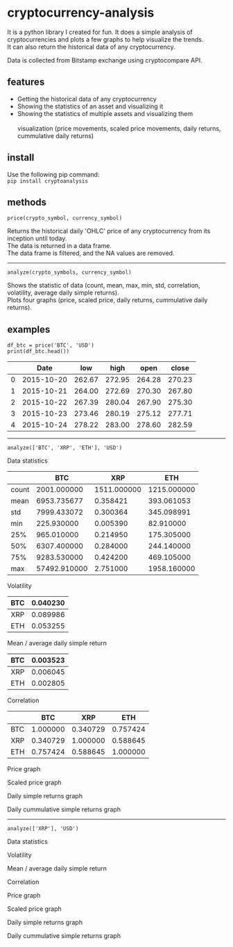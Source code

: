 # cryptocurrency-analysis

It is a python library I created for fun. It does a simple analysis of cryptocurrencies and plots a few graphs to help visualize the trends. <br>
It can also return the historical data of any cryptocurrency.

Data is collected from Bitstamp exchange using cryptocompare API.

## features

* Getting the historical data of any cryptocurrency
* Showing the statistics of an asset and visualizing it
* Showing the statistics of multiple assets and visualizing them <br> <br>
visualization (price movements, scaled price movements, daily returns, cummulative daily returns)

## install
Use the following pip command: <br>
`pip install cryptoanalysis`

## methods

`price(crypto_symbol, currency_symbol)`

Returns the historical daily 'OHLC' price of any cryptocurrency from its inception until today. <br>
The data is returned in a data frame. <br>
The data frame is filtered, and the NA values are removed.

-------------------------------------------------------------

`analyze(crypto_symbols, currency_symbol)`

Shows the statistic of data (count, mean, max, min, std, correlation, volatility, average daily simple returns). <br>
Plots four graphs (price, scaled price, daily returns, cummulative daily returns).<br>

## examples

~~~~
df_btc = price('BTC', 'USD')
print(df_btc.head())
~~~~

|   | Date       | low    | high   | open   | close  |
|---|------------|--------|--------|--------|--------|
| 0 | 2015-10-20 | 262.67 | 272.95 | 264.28 | 270.23 |
| 1 | 2015-10-21 | 264.00 | 272.69 | 270.30 | 267.80 |
| 2 | 2015-10-22 | 267.39 | 280.04 | 267.90 | 275.30 |
| 3 | 2015-10-23 | 273.46 | 280.19 | 275.12 | 277.71 |
| 4 | 2015-10-24 | 278.22 | 283.00 | 278.60 | 282.59 |

-------------------------------------------------------------

~~~~
analyze(['BTC', 'XRP', 'ETH'], 'USD')
~~~~

Data statistics

|       | BTC          | XRP         | ETH         |
|-------|--------------|-------------|-------------|
| count | 2001.000000  | 1511.000000 | 1215.000000 |
| mean  | 6953.735677  | 0.358421    | 393.061053  |
| std   | 7999.433072  | 0.300364    | 345.098991  |
| min   | 225.930000   | 0.005390    | 82.910000   |
| 25%   | 965.010000   | 0.214950    | 175.305000  |
| 50%   | 6307.400000  | 0.284000    | 244.140000  |
| 75%   | 9283.530000  | 0.424200    | 469.105000  |
| max   | 57492.910000 | 2.751000    | 1958.160000 |

Volatility

| BTC | 0.040230 |
|-----|----------|
| XRP | 0.089986 |
| ETH | 0.053255 |

Mean / average daily simple return

| BTC | 0.003523 |
|-----|----------|
| XRP | 0.006045 |
| ETH | 0.002805 |
    
Correlation

|     | BTC      | XRP      | ETH      |
|-----|----------|----------|----------|
| BTC | 1.000000 | 0.340729 | 0.757424 |
| XRP | 0.340729 | 1.000000 | 0.588645 |
| ETH | 0.757424 | 0.588645 | 1.000000 |

Price graph

Scaled price graph

Daily simple returns graph

Daily cummulative simple returns graph

-------------------------------------------------------------

~~~~
analyze(['XRP'], 'USD')
~~~~

Data statistics



Volatility



Mean / average daily simple return


Correlation


Price graph

Scaled price graph

Daily simple returns graph

Daily cummulative simple returns graph
